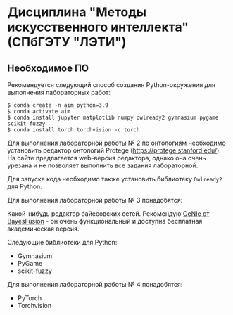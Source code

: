 # Дисциплина "Методы искусственного интеллекта" (СПбГЭТУ "ЛЭТИ")

## Необходимое ПО

Рекомендуется следующий способ создания Python-окружения для выполнения лабораторных работ:

```
$ conda create -n aim python=3.9
$ conda activate aim
$ conda install jupyter matplotlib numpy owlready2 gymnasium pygame scikit-fuzzy
$ conda install torch torchvision -c torch
```

Для выполнения лабораторной работы № 2 по онтологиям необходимо установить редактор онтологий Protege (https://protege.stanford.edu/).
На сайте предлагается web-версия редактора, однако она очень урезана и не позволяет выполнить все задания лабораторной.

Для запуска кода необходимо также установить библиотеку `Owlready2` для Python.

Для выполнения лабораторной работы № 3 понадобятся:

Какой-нибудь редактор байесовских сетей. Рекомендую [GeNIe от BayesFusion](https://download.bayesfusion.com/files.html?category=Academia) - 
он очень функциональный и доступна бесплатная академическая версия.

Следующие библиотеки для Python:

- Gymnasium
- PyGame
- scikit-fuzzy

Для выполнения лабораторной работы № 4 понадобятся:

- PyTorch
- Torchvision

